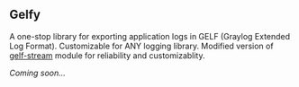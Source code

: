 ## Gelfy

A one-stop library for exporting application logs in GELF (Graylog Extended Log Format). Customizable for ANY logging library. Modified version of [gelf-stream](https://github.com/mhart/gelf-stream/blob/master/gelf-stream.js) module for reliability and customizablity. 

_Coming soon..._
